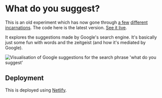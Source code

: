 # What do you suggest?

This is an old experiment which has now gone through [a few](https://elvery.net/drzax/the-power-of-suggestion) [different](https://elvery.net/drzax/what-do-you-suggest-v2) [incarnations](https://elvery.net/drzax/what-do-you-suggest-again). The code here is the latest version. [See it live](https://whatdoyousuggest.net).

It explores the suggestions made by Google's search engine. It's basically just some fun with words and the zeitgeist (and how it's mediated by Google).

![Visualisation of Google suggestions for the search phrase 'what do you suggest'](https://elvery.net/drzax/user/files/Screen%20Shot%202018-03-20%20at%2011.27.19%20am.png)

## Deployment

This is deployed using [Netlify](https://www.netlify.com/).